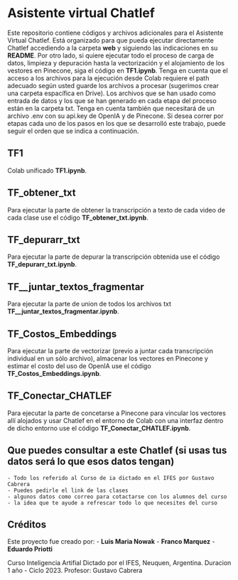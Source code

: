 

# Asistente virtual Chatlef
Este repositorio contiene códigos y archivos adicionales para el Asistente Virtual Chatlef. Está organizado para que pueda ejecutar directamente Chatlef accediendo a la carpeta **web** y siguiendo las indicaciones en su **README**. Por otro lado, si quiere ejecutar todo el proceso de carga de datos, limpieza y depuración hasta la vectorización y el alojamiento de los vestores en Pinecone, siga el código en **TF1.ipynb**. Tenga en cuenta que el acceso a los archivos para la ejecución desde Colab requiere el path adecuado según usted guarde los archivos a procesar (sugerimos crear una carpeta espacífica en Drive). Los archivos que se han usado como entrada de datos y los que se han generado en cada etapa del proceso están en la carpeta txt. Tenga en cuenta también que necesitará de un archivo .env con su api.key de OpenIA y de Pinecone. Si desea correr por etapas cada uno de los pasos en los que se desarrolló este trabajo, puede seguir el orden que se indica a continuación.


 ## TF1
 Colab unificado **TF1.ipynb**.
 ## TF_obtener_txt
Para ejecutar la parte de obtener la transcripción a texto de cada video de cada clase use el código  **TF_obtener_txt.ipynb**.


## TF_depurarr_txt
Para ejecutar la parte de depurar la transcripción obtenida use el código  **TF_depurarr_txt.ipynb**.


## TF__juntar_textos_fragmentar
Para ejecutar la parte de union de todos los archivos txt  **TF__juntar_textos_fragmentar.ipynb**.


## TF_Costos_Embeddings
Para ejecutar la parte de vectorizar (previo a juntar cada transcripción individual en un sólo archivo), almacenar los vectores en Pinecone y estimar el costo del uso de OpenIA use el código  **TF_Costos_Embeddings.ipynb**.


## TF_Conectar_CHATLEF
Para ejecutar la parte de concetarse a Pinecone para vincular los vectores allí alojados y usar Chatlef en el entorno de Colab con una interfaz dentro de dicho entorno use el código  **TF_Conectar_CHATLEF.ipynb**.


## Que puedes consultar a este Chatlef (si usas tus datos será lo que esos datos tengan)
	- Todo los referido al Curso de ia dictado en el IFES por Gustavo Cabrera
	- Puedes pedirle el link de las clases
	- algunos datos como correo para cotactarse con los alumnos del curso
    - la idea que te ayude a refrescar todo lo que necesites del curso

## Créditos

Este proyecto fue creado por:
						-  **Luis Maria Nowak**
						-  **Franco Marquez**
						-  **Eduardo Priotti**


Curso Inteligencia Artifial Dictado por el IFES, Neuquen, Argentina.
Duracion 1 año - Ciclo 2023.
Profesor: Gustavo Cabrera
